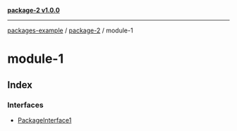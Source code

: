 [**package-2 v1.0.0**](../index.md)

***

[packages-example](../../packages.md) / [package-2](../index.md) / module-1

# module-1

## Index

### Interfaces

- [PackageInterface1](interfaces/PackageInterface1.md)
